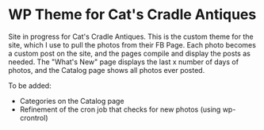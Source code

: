 # WP Theme for Cat's Cradle Antiques

Site in progress for Cat's Cradle Antiques. This is the custom theme for the site, which I use to pull the photos from their FB Page. Each photo becomes a custom post on the site, and the pages compile and display the posts as needed. The "What's New" page displays the last x number of days of photos, and the Catalog page shows all photos ever posted.

To be added:
- Categories on the Catalog page
- Refinement of the cron job that checks for new photos (using wp-crontrol)
